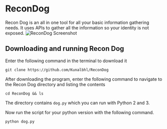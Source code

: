 # ReconDog
Recon Dog is an all in one tool for all your basic information gathering needs. It uses APIs to gather all the information so your identity is not exposed.
![ReconDog Screenshot](http://teamultimate.in/wp-content/uploads/2017/06/Screenshot-from-2017-06-12-23-14-54.png "Screenshot")

## Downloading and running Recon Dog

Enter the following command in the terminal to download it
```
git clone https://github.com/Kunalbhl/ReconDog
```
After downloading the program, enter the following command to navigate to the Recon Dog directory and listing the contents
```
cd ReconDog && ls
```
The directory contains `dog.py` which you can run with Python 2 and 3. 
 
Now run the script for your python version with the following command. 
```
python dog.py
```
